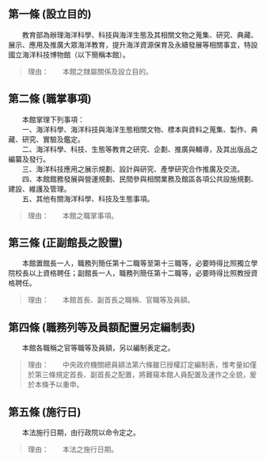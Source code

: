 第一條 (設立目的)
-----------------
　　教育部為辦理海洋科學、科技與海洋生態及其相關文物之蒐集、研究、典藏、展示、應用及推廣大眾海洋教育，提升海洋資源保育及永續發展等相關事宜，特設國立海洋科技博物館（以下簡稱本館）。  
> 理由：　　本館之隸屬關係及設立目的。



第二條 (職掌事項)
-----------------
　　本館掌理下列事項：  
　　一、海洋科學、海洋科技與海洋生態相關文物、標本與資料之蒐集、製作、典藏、研究、實驗及鑑定。  
　　二、海洋科學、科技、生態等教育之研究、企劃、推廣與輔導，及其出版品之編纂及發行。  
　　三、海洋科技應用之展示規劃、設計與研究、產學研究合作推廣及交流。  
　　四、本館館務發展與營運規劃、民間參與相關業務及館區各項公共設施規劃、建設、維護及管理。  
　　五、其他有關海洋科學、科技及生態事項。  
> 理由：　　本館之職掌事項。



第三條 (正副館長之設置)
-----------------------
　　本館置館長一人，職務列簡任第十二職等至第十三職等，必要時得比照獨立學院校長以上資格聘任；副館長一人，職務列簡任第十二職等，必要時得比照教授資格聘任。  
> 理由：　　本館首長、副首長之職稱、官職等及員額。



第四條 (職務列等及員額配置另定編制表)
-------------------------------------
　　本館各職稱之官等職等及員額，另以編制表定之。  
> 理由：　　中央政府機關總員額法第六條雖已授權訂定編制表，惟考量如僅於第三條規定首長、副首長之配置，將難窺本館人員配置及運作之全貌，爰於本條予以重申。



第五條 (施行日)
---------------
　　本法施行日期，由行政院以命令定之。  
> 理由：　　本法之施行日期。